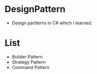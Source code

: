# DesignPattern

- Design partterns in C# which i learned.

# List
- Builder Pattern
- Strategy Pattern
- Command Pattern
